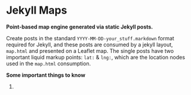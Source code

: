 Jekyll Maps
===========

**Point-based map engine generated via static Jekyll posts.** 

Create posts in the standard `YYYY-MM-DD-your_stuff.markdown` format required for Jekyll, and these posts are consumed by a jekyll layout, `map.html` and presented on a Leaflet map. The single posts have two important liquid markup points: `lat:` & `lng:`, which are the location nodes used in the `map.html` consumption.

**Some important things to know**

1. 
